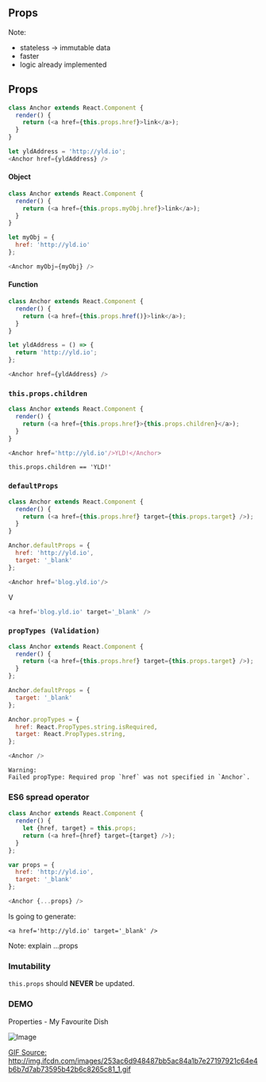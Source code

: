 ## Props

Note:
- stateless -> immutable data
- faster
- logic already implemented


## Props

```js
class Anchor extends React.Component {
  render() {
    return (<a href={this.props.href}>link</a>);
  }
}
```

```js
let yldAddress = 'http://yld.io';
<Anchor href={yldAddress} />
```

<!-- Using Types :: Unlike `HTML` you can use any variable type in the attributes -->
<!-- We could pass strings, booleans, objects, functions... -->


#### Object

```js
class Anchor extends React.Component {
  render() {
    return (<a href={this.props.myObj.href}>link</a>);
  }
}
```

```js
let myObj = {
  href: 'http://yld.io'
};

<Anchor myObj={myObj} />
```


#### Function

```js
class Anchor extends React.Component {
  render() {
    return (<a href={this.props.href()}>link</a>);
  }
}
```

```js
let yldAddress = () => {
  return 'http://yld.io';
};

<Anchor href={yldAddress} />
```


### `this.props.children`

```js
class Anchor extends React.Component {
  render() {
    return (<a href={this.props.href}>{this.props.children}</a>);
  }
}
```

```js
<Anchor href='http://yld.io'/>YLD!</Anchor>
```

`this.props.children == 'YLD!'`


### `defaultProps`

```js
class Anchor extends React.Component {
  render() {
    return (<a href={this.props.href} target={this.props.target} />);
  }
}

Anchor.defaultProps = {
  href: 'http://yld.io',
  target: '_blank'
};
```

```js
<Anchor href='blog.yld.io'/>
```

V
```js
<a href='blog.yld.io' target='_blank' />
```


### `propTypes (Validation)`
<!-- **Only checked on developer mode** -->
```js
class Anchor extends React.Component {
  render() {
    return (<a href={this.props.href} target={this.props.target} />);
  }
};

Anchor.defaultProps = {
  target: '_blank'
};

Anchor.propTypes = {
  href: React.PropTypes.string.isRequired,
  target: React.PropTypes.string,
};
```

```js
<Anchor />
```

```
Warning:
Failed propType: Required prop `href` was not specified in `Anchor`.
```


### ES6 spread operator

```js
class Anchor extends React.Component {
  render() {
    let {href, target} = this.props;
    return (<a href={href} target={target} />);
  }
};
```

```js
var props = {
  href: 'http://yld.io',
  target: '_blank'
};

<Anchor {...props} />
```
Is going to generate:
```
<a href='http://yld.io' target='_blank' />
```

Note: explain ...props


### Imutability

`this.props` should **NEVER** be updated.


### DEMO
Properties - My Favourite Dish

![Image](http://img.ifcdn.com/images/253ac6d948487bb5ac84a1b7e27197921c64e4b6b7d7ab73595b42b6c8265c81_1.gif)

<a href="http://img.ifcdn.com/images/253ac6d948487bb5ac84a1b7e27197921c64e4b6b7d7ab73595b42b6c8265c81_1.gif" class="refs">GIF Source: http://img.ifcdn.com/images/253ac6d948487bb5ac84a1b7e27197921c64e4b6b7d7ab73595b42b6c8265c81_1.gif</a>
